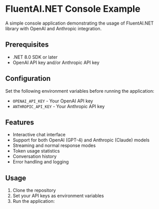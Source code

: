 # FluentAI.NET Console Example

A simple console application demonstrating the usage of FluentAI.NET library with OpenAI and Anthropic integration.

## Prerequisites

- .NET 8.0 SDK or later
- OpenAI API key and/or Anthropic API key

## Configuration

Set the following environment variables before running the application:

- `OPENAI_API_KEY` - Your OpenAI API key
- `ANTHROPIC_API_KEY` - Your Anthropic API key

## Features

- Interactive chat interface
- Support for both OpenAI (GPT-4) and Anthropic (Claude) models
- Streaming and normal response modes
- Token usage statistics
- Conversation history
- Error handling and logging

## Usage

1. Clone the repository
2. Set your API keys as environment variables
3. Run the application:
